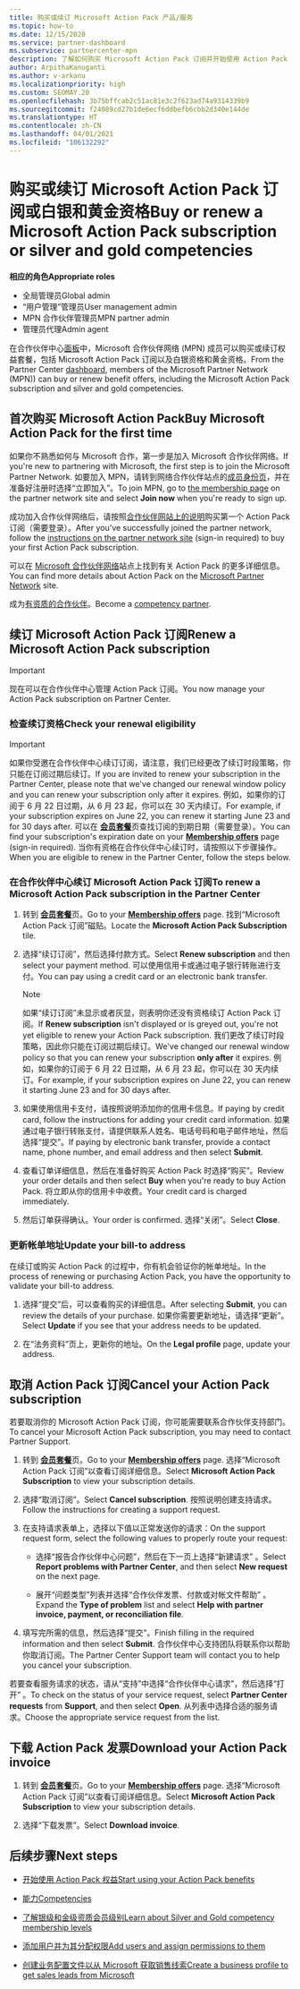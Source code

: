 ```yaml
---
title: 购买或续订 Microsoft Action Pack 产品/服务
ms.topic: how-to
ms.date: 12/15/2020
ms.service: partner-dashboard
ms.subservice: partnercenter-mpn
description: 了解如何购买 Microsoft Action Pack 订阅并开始使用 Action Pack 权益。 另请了解如何续订、取消、查看账单，等等。
author: ArpithaKanuganti
ms.author: v-arkanu
ms.localizationpriority: high
ms.custom: SEOMAY.20
ms.openlocfilehash: 3b75bffcab2c51ac81e3c2f623ad74a9314339b9
ms.sourcegitcommit: f24089cd27b1de6ecf6ddbefb6cbb2d340e144de
ms.translationtype: HT
ms.contentlocale: zh-CN
ms.lasthandoff: 04/01/2021
ms.locfileid: "106132292"
---
```

# <a name="buy-or-renew-a-microsoft-action-pack-subscription-or-silver-and-gold-competencies"></a><span data-ttu-id="aa6d7-104">购买或续订 Microsoft Action Pack 订阅或白银和黄金资格</span><span class="sxs-lookup"><span data-stu-id="aa6d7-104">Buy or renew a Microsoft Action Pack subscription or silver and gold competencies</span></span>


<span data-ttu-id="aa6d7-105">**相应的角色**</span><span class="sxs-lookup"><span data-stu-id="aa6d7-105">**Appropriate roles**</span></span>

- <span data-ttu-id="aa6d7-106">全局管理员</span><span class="sxs-lookup"><span data-stu-id="aa6d7-106">Global admin</span></span>
- <span data-ttu-id="aa6d7-107">“用户管理”管理员</span><span class="sxs-lookup"><span data-stu-id="aa6d7-107">User management admin</span></span>
- <span data-ttu-id="aa6d7-108">MPN 合作伙伴管理员</span><span class="sxs-lookup"><span data-stu-id="aa6d7-108">MPN partner admin</span></span>
- <span data-ttu-id="aa6d7-109">管理员代理</span><span class="sxs-lookup"><span data-stu-id="aa6d7-109">Admin agent</span></span>


<span data-ttu-id="aa6d7-110">在合作伙伴中心[面板](https://partner.microsoft.com/dashboard)中，Microsoft 合作伙伴网络 (MPN) 成员可以购买或续订权益套餐，包括 Microsoft Action Pack 订阅以及白银资格和黄金资格。</span><span class="sxs-lookup"><span data-stu-id="aa6d7-110">From the Partner Center [dashboard](https://partner.microsoft.com/dashboard), members of the Microsoft Partner Network (MPN)) can buy or renew benefit offers, including the Microsoft Action Pack subscription and silver and gold competencies.</span></span>

## <a name="buy-microsoft-action-pack-for-the-first-time"></a><span data-ttu-id="aa6d7-111">首次购买 Microsoft Action Pack</span><span class="sxs-lookup"><span data-stu-id="aa6d7-111">Buy Microsoft Action Pack for the first time</span></span>

<span data-ttu-id="aa6d7-112">如果你不熟悉如何与 Microsoft 合作，第一步是加入 Microsoft 合作伙伴网络。</span><span class="sxs-lookup"><span data-stu-id="aa6d7-112">If you're new to partnering with Microsoft, the first step is to join the Microsoft Partner Network.</span></span> <span data-ttu-id="aa6d7-113">如要加入 MPN，请转到网络合作伙伴站点的[成员身份页](https://partner.microsoft.com/membership)，并在准备好注册时选择“立即加入”。</span><span class="sxs-lookup"><span data-stu-id="aa6d7-113">To join MPN, go to [the membership page](https://partner.microsoft.com/membership) on the partner network site and select **Join now** when you're ready to sign up.</span></span>

<span data-ttu-id="aa6d7-114">成功加入合作伙伴网络后，请按照[合作伙伴网站上的说明](https://partner.microsoft.com/membership/action-pack)购买第一个 Action Pack 订阅（需要登录）。</span><span class="sxs-lookup"><span data-stu-id="aa6d7-114">After you've successfully joined the partner network, follow the [instructions on the partner network site](https://partner.microsoft.com/membership/action-pack) (sign-in required) to buy your first Action Pack subscription.</span></span> 

<span data-ttu-id="aa6d7-115">可以在 [Microsoft 合作伙伴网络](https://partner.microsoft.com/membership/internal-use-software#simple-tab-content-3)站点上找到有关 Action Pack 的更多详细信息。</span><span class="sxs-lookup"><span data-stu-id="aa6d7-115">You can find more details about Action Pack on the [Microsoft Partner Network](https://partner.microsoft.com/membership/internal-use-software#simple-tab-content-3) site.</span></span>

<span data-ttu-id="aa6d7-116">成为[有资质的合作伙伴](https://partner.microsoft.com/membership/competencies)。</span><span class="sxs-lookup"><span data-stu-id="aa6d7-116">Become a [competency partner](https://partner.microsoft.com/membership/competencies).</span></span> 

## <a name="renew-a-microsoft-action-pack-subscription"></a><span data-ttu-id="aa6d7-117">续订 Microsoft Action Pack 订阅</span><span class="sxs-lookup"><span data-stu-id="aa6d7-117">Renew a Microsoft Action Pack subscription</span></span>

>[!IMPORTANT]
><span data-ttu-id="aa6d7-118">现在可以在合作伙伴中心管理 Action Pack 订阅。</span><span class="sxs-lookup"><span data-stu-id="aa6d7-118">You now manage your Action Pack subscription on Partner Center.</span></span>

### <a name="check-your-renewal-eligibility"></a><span data-ttu-id="aa6d7-119">检查续订资格</span><span class="sxs-lookup"><span data-stu-id="aa6d7-119">Check your renewal eligibility</span></span>

>[!IMPORTANT]
><span data-ttu-id="aa6d7-120">如果你受邀在合作伙伴中心续订订阅，请注意，我们已经更改了续订时段策略，你只能在订阅过期后续订。</span><span class="sxs-lookup"><span data-stu-id="aa6d7-120">If you are invited to renew your subscription in the Partner Center, please note that we've changed our renewal window policy and you can renew your subscription only after it expires.</span></span> <span data-ttu-id="aa6d7-121">例如，如果你的订阅于 6 月 22 日过期，从 6 月 23 起，你可以在 30 天内续订。</span><span class="sxs-lookup"><span data-stu-id="aa6d7-121">For example, if your subscription expires on June 22, you can renew it starting June 23 and for 30 days after.</span></span>
><span data-ttu-id="aa6d7-122">可以在 [**会员套餐**](https://partnercenter.microsoft.com/pcv/partnership/offers)页查找订阅的到期日期（需要登录）。</span><span class="sxs-lookup"><span data-stu-id="aa6d7-122">You can find your subscription's expiration date on your [**Membership offers**](https://partnercenter.microsoft.com/pcv/partnership/offers) page (sign-in required).</span></span> <span data-ttu-id="aa6d7-123">当你有资格在合作伙伴中心续订时，请按照以下步骤操作。</span><span class="sxs-lookup"><span data-stu-id="aa6d7-123">When you are eligible to renew in the Partner Center, follow the steps below.</span></span>  

### <a name="to-renew-a-microsoft-action-pack-subscription-in-the-partner-center"></a><span data-ttu-id="aa6d7-124">在合作伙伴中心续订 Microsoft Action Pack 订阅</span><span class="sxs-lookup"><span data-stu-id="aa6d7-124">To renew a Microsoft Action Pack subscription in the Partner Center</span></span>

1. <span data-ttu-id="aa6d7-125">转到 [**会员套餐**](https://partnercenter.microsoft.com/pcv/partnership/offers)页。</span><span class="sxs-lookup"><span data-stu-id="aa6d7-125">Go to your [**Membership offers**](https://partnercenter.microsoft.com/pcv/partnership/offers) page.</span></span> <span data-ttu-id="aa6d7-126">找到“Microsoft Action Pack 订阅”磁贴。</span><span class="sxs-lookup"><span data-stu-id="aa6d7-126">Locate the **Microsoft Action Pack Subscription** tile.</span></span>  

2. <span data-ttu-id="aa6d7-127">选择“续订订阅”，然后选择付款方式。</span><span class="sxs-lookup"><span data-stu-id="aa6d7-127">Select **Renew subscription** and then select your payment method.</span></span> <span data-ttu-id="aa6d7-128">可以使用信用卡或通过电子银行转账进行支付。</span><span class="sxs-lookup"><span data-stu-id="aa6d7-128">You can pay using a credit card or an electronic bank transfer.</span></span>

    >[!NOTE]
    ><span data-ttu-id="aa6d7-129">如果“续订订阅”未显示或者灰显，则表明你还没有资格续订 Action Pack 订阅。</span><span class="sxs-lookup"><span data-stu-id="aa6d7-129">If **Renew subscription** isn't displayed or is greyed out, you're not yet eligible to renew your Action Pack subscription.</span></span> <span data-ttu-id="aa6d7-130">我们更改了续订时段策略，因此你只能在订阅过期后续订。</span><span class="sxs-lookup"><span data-stu-id="aa6d7-130">We've changed our renewal window policy so that you can renew your subscription **only after** it expires.</span></span> <span data-ttu-id="aa6d7-131">例如，如果你的订阅于 6 月 22 日过期，从 6 月 23 起，你可以在 30 天内续订。</span><span class="sxs-lookup"><span data-stu-id="aa6d7-131">For example, if your subscription expires on June 22, you can renew it starting June 23 and for 30 days after.</span></span>  

3. <span data-ttu-id="aa6d7-132">如果使用信用卡支付，请按照说明添加你的信用卡信息。</span><span class="sxs-lookup"><span data-stu-id="aa6d7-132">If paying by credit card, follow the instructions for adding your credit card information.</span></span> <span data-ttu-id="aa6d7-133">如果通过电子银行转账支付，请提供联系人姓名、电话号码和电子邮件地址，然后选择“提交”。</span><span class="sxs-lookup"><span data-stu-id="aa6d7-133">If paying by electronic bank transfer, provide a contact name, phone number, and email address and then select **Submit**.</span></span>

4. <span data-ttu-id="aa6d7-134">查看订单详细信息，然后在准备好购买 Action Pack 时选择“购买”。</span><span class="sxs-lookup"><span data-stu-id="aa6d7-134">Review your order details and then select **Buy** when you're ready to buy Action Pack.</span></span> <span data-ttu-id="aa6d7-135">将立即从你的信用卡中收费。</span><span class="sxs-lookup"><span data-stu-id="aa6d7-135">Your credit card is charged immediately.</span></span>

5. <span data-ttu-id="aa6d7-136">然后订单获得确认。</span><span class="sxs-lookup"><span data-stu-id="aa6d7-136">Your order is confirmed.</span></span> <span data-ttu-id="aa6d7-137">选择“关闭”。</span><span class="sxs-lookup"><span data-stu-id="aa6d7-137">Select **Close**.</span></span>

### <a name="update-your-bill-to-address"></a><span data-ttu-id="aa6d7-138">更新帐单地址</span><span class="sxs-lookup"><span data-stu-id="aa6d7-138">Update your bill-to address</span></span>

<span data-ttu-id="aa6d7-139">在续订或购买 Action Pack 的过程中，你有机会验证你的帐单地址。</span><span class="sxs-lookup"><span data-stu-id="aa6d7-139">In the process of renewing or purchasing Action Pack, you have the opportunity to validate your bill-to address.</span></span>

 1. <span data-ttu-id="aa6d7-140">选择“提交”后，可以查看购买的详细信息。</span><span class="sxs-lookup"><span data-stu-id="aa6d7-140">After selecting **Submit**, you can review the details of your purchase.</span></span> <span data-ttu-id="aa6d7-141">如果你需要更新地址，请选择“更新”。</span><span class="sxs-lookup"><span data-stu-id="aa6d7-141">Select **Update** if you see that your address needs to be updated.</span></span>
  
 1. <span data-ttu-id="aa6d7-142">在“法务资料”页上，更新你的地址。</span><span class="sxs-lookup"><span data-stu-id="aa6d7-142">On the **Legal profile** page, update your address.</span></span>

## <a name="cancel-your-action-pack-subscription"></a><span data-ttu-id="aa6d7-143">取消 Action Pack 订阅</span><span class="sxs-lookup"><span data-stu-id="aa6d7-143">Cancel your Action Pack subscription</span></span>

<span data-ttu-id="aa6d7-144">若要取消你的 Microsoft Action Pack 订阅，你可能需要联系合作伙伴支持部门。</span><span class="sxs-lookup"><span data-stu-id="aa6d7-144">To cancel your Microsoft Action Pack subscription, you may need to contact Partner Support.</span></span>

1. <span data-ttu-id="aa6d7-145">转到 [**会员套餐**](https://partnercenter.microsoft.com/pcv/partnership/offers)页。</span><span class="sxs-lookup"><span data-stu-id="aa6d7-145">Go to your [**Membership offers**](https://partnercenter.microsoft.com/pcv/partnership/offers) page.</span></span> <span data-ttu-id="aa6d7-146">选择“Microsoft Action Pack 订阅”以查看订阅详细信息。</span><span class="sxs-lookup"><span data-stu-id="aa6d7-146">Select **Microsoft Action Pack Subscription** to view your subscription details.</span></span> 

3. <span data-ttu-id="aa6d7-147">选择“取消订阅”。</span><span class="sxs-lookup"><span data-stu-id="aa6d7-147">Select **Cancel subscription**.</span></span> <span data-ttu-id="aa6d7-148">按照说明创建支持请求。</span><span class="sxs-lookup"><span data-stu-id="aa6d7-148">Follow the instructions for creating a support request.</span></span> 

4. <span data-ttu-id="aa6d7-149">在支持请求表单上，选择以下值以正常发送你的请求：</span><span class="sxs-lookup"><span data-stu-id="aa6d7-149">On the support request form, select the following values to properly route your request:</span></span>

    -  <span data-ttu-id="aa6d7-150">选择“报告合作伙伴中心问题”，然后在下一页上选择“新建请求” 。</span><span class="sxs-lookup"><span data-stu-id="aa6d7-150">Select **Report problems with Partner Center**, and then select **New request** on the next page.</span></span>

    -  <span data-ttu-id="aa6d7-151">展开“问题类型”列表并选择“合作伙伴发票、付款或对帐文件帮助” 。</span><span class="sxs-lookup"><span data-stu-id="aa6d7-151">Expand the **Type of problem** list and select **Help with partner invoice, payment, or reconciliation file**.</span></span> 

5. <span data-ttu-id="aa6d7-152">填写完所需的信息，然后选择“提交”。</span><span class="sxs-lookup"><span data-stu-id="aa6d7-152">Finish filling in the required information and then select **Submit**.</span></span> <span data-ttu-id="aa6d7-153">合作伙伴中心支持团队将联系你以帮助你取消订阅。</span><span class="sxs-lookup"><span data-stu-id="aa6d7-153">The Partner Center Support team will contact you to help you cancel your subscription.</span></span>

<span data-ttu-id="aa6d7-154">若要查看服务请求的状态，请从“支持”中选择“合作伙伴中心请求”，然后选择“打开”  。</span><span class="sxs-lookup"><span data-stu-id="aa6d7-154">To check on the status of your service request, select **Partner Center requests** from **Support**, and then select **Open**.</span></span> <span data-ttu-id="aa6d7-155">从列表中选择合适的服务请求。</span><span class="sxs-lookup"><span data-stu-id="aa6d7-155">Choose the appropriate service request from the list.</span></span>  

## <a name="download-your-action-pack-invoice"></a><span data-ttu-id="aa6d7-156">下载 Action Pack 发票</span><span class="sxs-lookup"><span data-stu-id="aa6d7-156">Download your Action Pack invoice</span></span>

1. <span data-ttu-id="aa6d7-157">转到 [**会员套餐**](https://partnercenter.microsoft.com/pcv/partnership/offers)页。</span><span class="sxs-lookup"><span data-stu-id="aa6d7-157">Go to your [**Membership offers**](https://partnercenter.microsoft.com/pcv/partnership/offers) page.</span></span> <span data-ttu-id="aa6d7-158">选择“Microsoft Action Pack 订阅”以查看订阅详细信息。</span><span class="sxs-lookup"><span data-stu-id="aa6d7-158">Select **Microsoft Action Pack Subscription** to view your subscription details.</span></span> 

3. <span data-ttu-id="aa6d7-159">选择“下载发票”。</span><span class="sxs-lookup"><span data-stu-id="aa6d7-159">Select **Download invoice**.</span></span>
 
## <a name="next-steps"></a><span data-ttu-id="aa6d7-160">后续步骤</span><span class="sxs-lookup"><span data-stu-id="aa6d7-160">Next steps</span></span>

-   [<span data-ttu-id="aa6d7-161">开始使用 Action Pack 权益</span><span class="sxs-lookup"><span data-stu-id="aa6d7-161">Start using your Action Pack benefits</span></span>](manage-your-partner-network-benefits.md)

-   [<span data-ttu-id="aa6d7-162">能力</span><span class="sxs-lookup"><span data-stu-id="aa6d7-162">Competencies</span></span>](learn-about-competencies.md)

-   [<span data-ttu-id="aa6d7-163">了解银级和金级资质会员级别</span><span class="sxs-lookup"><span data-stu-id="aa6d7-163">Learn about Silver and Gold competency membership levels</span></span>](https://partner.microsoft.com/membership/internal-use-software#simple-tab-content-2)

-   [<span data-ttu-id="aa6d7-164">添加用户并为其分配权限</span><span class="sxs-lookup"><span data-stu-id="aa6d7-164">Add users and assign permissions to them</span></span>](create-user-accounts-and-set-permissions.md)

-   [<span data-ttu-id="aa6d7-165">创建业务配置文件以从 Microsoft 获取销售线索</span><span class="sxs-lookup"><span data-stu-id="aa6d7-165">Create a business profile to get sales leads from Microsoft</span></span>](create-a-marketing-profile.md)
